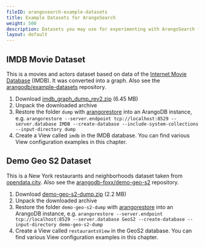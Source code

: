 ```yaml
---
fileID: arangosearch-example-datasets
title: Example Datasets for ArangoSearch
weight: 500
description: Datasets you may use for experimenting with ArangoSearch features
layout: default
---
```

## IMDB Movie Dataset

This is a movies and actors dataset based on data of the
[Internet Movie Database](https://www.imdb.com/) (IMDB).
It was converted into a graph. Also see the
[arangodb/example-datasets](https://github.com/arangodb/example-datasets/tree/master/Graphs/IMDB)
repository.

1. Download [imdb_graph_dump_rev2.zip](https://github.com/arangodb/example-datasets/releases/download/imdb-graph-dump-rev2/imdb_graph_dump_rev2.zip) (6.45 MB)
2. Unpack the downloaded archive
3. Restore the folder `dump` with [arangorestore](../../programs-tools/arangorestore/)
   into an ArangoDB instance, e.g.
   `arangorestore --server.endpoint tcp://localhost:8529 --server.database IMDB --create-database --include-system-collections --input-directory dump`
4. Create a View called `imdb` in the IMDB database. You can find various View
   configuration examples in this chapter.

## Demo Geo S2 Dataset

This is a New York restaurants and neighborhoods dataset taken from
[opendata.city](http://catalog.opendata.city/dataset/pediacities-nyc-neighborhoods).
Also see the
[arangodb-foxx/demo-geo-s2](https://github.com/arangodb-foxx/demo-geo-s2)
repository.

1. Download [demo-geo-s2-dump.zip](https://github.com/arangodb-foxx/demo-geo-s2/archive/refs/heads/dump.zip) (2.2 MB)
2. Unpack the downloaded archive
3. Restore the folder `demo-geo-s2-dump` with [arangorestore](../../programs-tools/arangorestore/)
   into an ArangoDB instance, e.g.
   `arangorestore --server.endpoint tcp://localhost:8529 --server.database GeoS2 --create-database --input-directory demo-geo-s2-dump`
4. Create a View called `restaurantsView` in the GeoS2 database. You can find
   various View configuration examples in this chapter.
